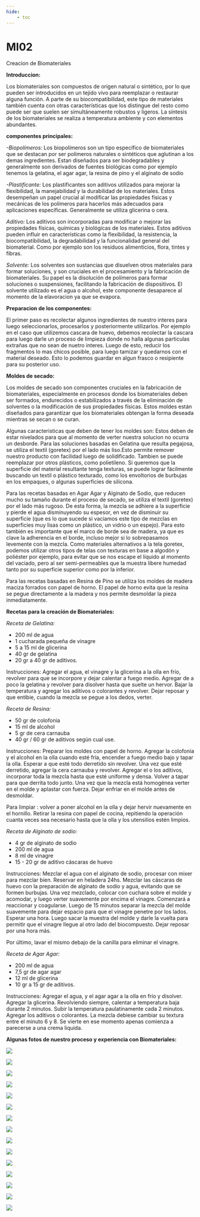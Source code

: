 ```yaml
---
hide:
    - toc
---
```


# MI02

Creacion de Biomateriales

<strong>Introduccion:</strong>


Los biomateriales son compuestos de origen natural o sintético, por lo que pueden ser introducidos en un tejido vivo para reemplazar o restaurar alguna función.
A parte de su biocompatibilidad, este tipo de materiales también cuenta con otras características que los distingue del resto como puede ser que suelen ser simultáneamente robustos y ligeros. La síntesis de los biomateriales se realiza a temperatura ambiente y con elementos abundantes.


<strong>componentes principales:</strong>

<em>-Biopolímeros:</em>  Los biopolímeros son un tipo específico de biomateriales que se destacan por ser polímeros naturales o sintéticos que aglutinan a los demas ingredientes. Estan diseñados para ser biodegradables y generalmente son derivados de fuentes biológicas como por ejemplo tenemos la gelatina, el agar agar, la resina de pino y el alginato de sodio

<em>-Plastificante:</em> Los plastificantes son aditivos utilizados para mejorar la flexibilidad, la manejabilidad y la durabilidad de los materiales. Estos desempeñan un papel crucial al modificar las propiedades físicas y mecánicas de los polímeros para hacerlos más adecuados para aplicaciones específicas. Generalmente se utiliza glicerina o cera.

<em>Aditivo:</em> Los aditivos son incorporadas para modificar o mejorar las propiedades físicas, químicas y biológicas de los materiales. Estos aditivos pueden influir en características como la flexibilidad, la resistencia, la biocompatibilidad, la degradabilidad y la funcionalidad general del biomaterial. Como por ejemplo son los residuos alimenticios, flora, tintes y fibras. 

<em>Solvente:</em> Los solventes son sustancias que disuelven otros materiales para formar soluciones, y son cruciales en el procesamiento y la fabricación de biomateriales. Su papel es la disolución de polímeros para formar soluciones o suspensiones, facilitando la fabricación de dispositivos. El solvente utilizado es el agua o alcohol, este componente desaparece al momento de la elavoracion ya que se evapora.

<strong>Preparacion de los componentes:</strong>

El primer paso es recolectar algunos ingredientes de nuestro interes para luego seleccionarlos, procesarlos y posteriormente utilizarlos. Por ejemplo en el caso que utilizemos cascara de huevo, debemos recolectar la cascara para luego darle un proceso de limpieza donde no halla algunas particulas extrañas que no sean de nuetro interes. Luego de esto, reducir los fragmentos lo mas chicos posible, para luego tamizar y quedarnos con el material deseado. Esto lo podemos guardar en algun frasco o resipiente para su posterior uso.

<strong>Moldes de secado:</strong>

Los moldes de secado son componentes cruciales en la fabricación de biomateriales, especialmente en procesos donde los biomateriales deben ser formados, endurecidos o estabilizados a través de la eliminación de solventes o la modificación de sus propiedades físicas. Estos moldes están diseñados para garantizar que los biomateriales obtengan la forma deseada mientras se secan o se curan.

Algunas caracteristicas que deben de tener los moldes son: Estos deben de estar nivelados para que al momento de verter nuestra solucion no ocurra un desborde. 
 Para las soluciones basadas en Gelatina que resulta pegajosa, se utiliza el textil (goretex) por el lado más liso.Esto permite  remover nuestro producto con facilidad luego de solidificado. Tambien se puede reemplazar por otros plásticos, como polietileno. 
Si queremos que la superficie del material resultante tenga texturas, se puede lograr fácilmente buscando un textil o plástico texturado, como los envoltorios de burbujas en los empaques, o algunas superficies de silicona.

Para las recetas basadas en Agar Agar y Alginato de Sodio, que reducen mucho su tamaño durante el proceso de secado, se utiliza el textil (goretex) por el lado más rugoso. De esta forma, la mezcla se adhiere a la superficie y pierde el agua disminuyendo su espesor, en vez de disminuir su superficie (que es lo que sucede si vaciamos este tipo de mezclas en superficies muy lisas como un plástico, un vidrio o un espejo). Para esto también es importante que el marco de borde sea de madera, ya que es clave la adherencia en el borde, incluso mejor si lo sobrepasamos levemente con la mezcla. Como materiales alternativos a la tela goretex, podemos utilizar otros tipos de telas con texturas en base a algodón y poliéster por ejemplo, para evitar que se nos escape el líquido al momento del vaciado, pero al ser semi-permeables que la muestra libere humedad tanto por su superficie superior como por la inferior.

Para las recetas basadas en Resina de Pino se utiliza los moldes de madera maciza forrados con papel de horno. El papel de horno evita que la resina se pegue directamente a la madera y nos permite desmoldar la pieza inmediatamente.


<strong>Recetas para la creación de Biomateriales:</strong> 

<em>Receta de Gelatina:</em>
- 200 ml de agua
- 1 cucharada pequeña de vinagre
- 5 a 15 ml de glicerina
- 40 gr de gelatina
- 20 gr a 40 gr de aditivos.

Instrucciones:
Agregar el agua, el vinagre y la glicerina a la olla en frío, revolver para que se incorpore y dejar calentar a fuego medio. Agregar de a poco la gelatina y revolver para disolver hasta que suelte un hervor. Bajar la temperatura y agregar los aditivos o colorantes y revolver. Dejar reposar y que entibie, cuando la mezcla se pegue a los dedos, verter.


<em>Receta de Resina:</em>
- 50 gr de colofonia
- 15 ml de alcohol
- 5 gr de cera carnauba
- 40 gr / 60 gr de aditivos según cual use.

Instrucciones:
Preparar los moldes con papel de horno. Agregar la colofonia y el alcohol en la olla cuando esté fría, encender a fuego medio bajo y tapar la olla. Esperar a que esté todo derretido sin revolver. Una vez que esté derretido, agregar la cera carnauba y revolver. Agregar el o los aditivos, incorporar toda la mezcla hasta que esté uniforme y densa. Volver a tapar para que derrita todo junto. Una vez que la mezcla está homogénea verter en el molde y aplastar con fuerza. Dejar enfriar en el molde antes de desmoldar.

Para limpiar : volver a poner alcohol en la olla y dejar hervir nuevamente en el hornillo. Retirar la resina con papel de cocina, repitiendo la operación cuanta veces sea necesario hasta que la olla y los utensilios estén limpios.


<em>Receta de Alginato de sodio:</em>
- 4 gr de alginato de sodio
- 200 ml de agua
- 8 ml de vinagre
- 15 - 20 gr de aditivo cáscaras de huevo

Instrucciones:
Mezclar el agua con el alginato de sodio, procesar con mixer para mezclar bien. Reservar en heladera 24hs.
Mezclar las cáscaras de huevo con la preparación de alginato de sodio y agua, evitando que se formen burbujas. Una vez mezclado, colocar con cuchara sobre el molde y acomodar, y luego verter suavemente por encima el vinagre. Comenzará a reaccionar y coagularse. Luego de 15 minutos separar la mezcla del molde suavemente para dejar espacio para que el vinagre penetre por los lados. Esperar una hora. Luego sacar la muestra del molde y darle la vuelta para permitir que el vinagre llegue al otro lado del biocompuesto. Dejar reposar por una hora más.

Por último, lavar el mismo debajo de la canilla para eliminar el vinagre.


<em>Receta de Agar Agar:</em>
- 200 ml de agua
- 7,5 gr de agar agar
- 12 ml de glicerina
- 10 gr a 15 gr de aditivos.

Instrucciones:
Agregar el agua, y el agar agar a la olla en frío y disolver. Agregar la glicerina. Revolviendo siempre, calentar a temperatura baja durante 2 minutos. Subir la temperatura paulatinamente cada 2 minutos. Agregar los aditivos o colorantes. La mezcla debiese cambiar su textura entre el minuto 6 y 8. Se vierte en ese momento apenas comienza a parecerse a una crema liquida.


<strong>Algunas fotos de nuestro proceso y experiencia con Biomateriales:</strong>


![](../images/MI02/1.jpeg)

![](../images/MI02/2.jpeg)

![](../images/MI02/3.jpeg)

![](../images/MI02/4.jpeg)

![](../images/MI02/5.jpeg)

![](../images/MI02/6.jpeg)

![](../images/MI02/7.jpeg)

![](../images/MI02/8.jpeg)

![](../images/MI02/9.jpeg)

![](../images/MI02/10.jpeg)

![](../images/MI02/11.jpeg)

![](../images/MI02/12.jpeg)

![](../images/MI02/13.jpeg)

![](../images/MI02/14.jpeg)

![](../images/MI02/15.jpeg)
















